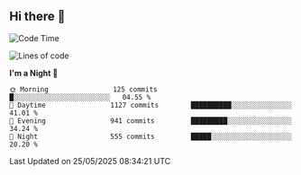 ## Hi there 👋

<!--
**Wangmerlyn/Wangmerlyn** is a ✨ _special_ ✨ repository because its `README.md` (this file) appears on your GitHub profile.

Here are some ideas to get you started:

- 🔭 I’m currently working on ...
- 🌱 I’m currently learning ...
- 👯 I’m looking to collaborate on ...
- 🤔 I’m looking for help with ...
- 💬 Ask me about ...
- 📫 How to reach me: ...
- 😄 Pronouns: ...
- ⚡ Fun fact: ...
-->
<!--START_SECTION:waka-->
![Code Time](http://img.shields.io/badge/Code%20Time-309%20hrs%2040%20mins-blue)

![Lines of code](https://img.shields.io/badge/From%20Hello%20World%20I%27ve%20Written-12.3%20million%20lines%20of%20code-blue)

**I'm a Night 🦉** 

```text
🌞 Morning                125 commits         █░░░░░░░░░░░░░░░░░░░░░░░░   04.55 % 
🌆 Daytime                1127 commits        ██████████░░░░░░░░░░░░░░░   41.01 % 
🌃 Evening                941 commits         █████████░░░░░░░░░░░░░░░░   34.24 % 
🌙 Night                  555 commits         █████░░░░░░░░░░░░░░░░░░░░   20.20 % 
```



 Last Updated on 25/05/2025 08:34:21 UTC
<!--END_SECTION:waka-->
